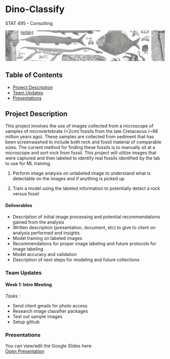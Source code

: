 # Dino-Classify
STAT 495 - Consulting

![dino-banner](dino-banner.png)

## Table of Contents
- [Project Description](#project-description)
- [Team Updates](#team-updates)
- [Presentations](#presentations)

## Project Description
This project involves the use of images collected from a microscope of samples of microvertebrate (<2cm) fossils from the late Cretaceous (~66 million years ago).  These samples are collected from sediment that has been screenwashed to include both rock and fossil material of comparable sizes. The current method for finding these fossils is to manually sit at a microscope and sort rock from fossil. This project will utilize images that were captured and then labeled to identify real fossils identified by the lab to use for ML training.

1.	Perform image analysis on unlabeled image to understand what is detectable on the images and if anything is picked up
  
2.	Train a model using the labeled information to potentially detect a rock versus fossil

#### Deliverables
- Description of initial image processing and potential recommendations gained from the analysis
- Written description (presentation, document, etc) to give to client on analysis performed and insights
- Model training on labeled images
- Recommendations for proper image labeling and future protocols for image labeling
- Model accuracy and validation
- Description of next steps for modeling and future collections




### Team Updates

#### Week 1: Intro Meeting

_Tasks_ : 
- Send client gmails for photo access
- Research image classifier packages
- Test out sample images
- Setup github

### Presentations

You can view/edit the Google Slides here:  
[Open Presentation]([https://docs.google.com/presentation/d/1TVby_HnIL1BSqE3vVCfECwQlJAqzh5b1d8jHu6W0c6s/edit?slide=id.p#slide=id.p])
